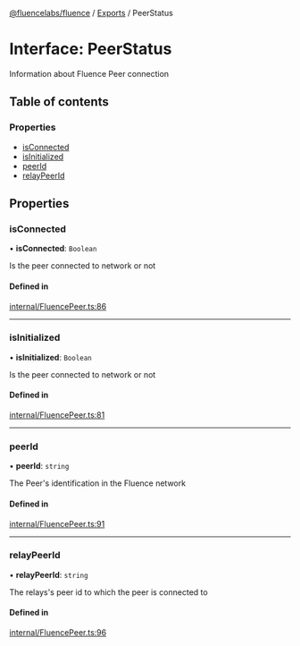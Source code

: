 [@fluencelabs/fluence](../README.md) / [Exports](../modules.md) / PeerStatus

# Interface: PeerStatus

Information about Fluence Peer connection

## Table of contents

### Properties

- [isConnected](PeerStatus.md#isconnected)
- [isInitialized](PeerStatus.md#isinitialized)
- [peerId](PeerStatus.md#peerid)
- [relayPeerId](PeerStatus.md#relaypeerid)

## Properties

### isConnected

• **isConnected**: `Boolean`

Is the peer connected to network or not

#### Defined in

[internal/FluencePeer.ts:86](https://github.com/fluencelabs/fluence-js/blob/0786493/src/internal/FluencePeer.ts#L86)

___

### isInitialized

• **isInitialized**: `Boolean`

Is the peer connected to network or not

#### Defined in

[internal/FluencePeer.ts:81](https://github.com/fluencelabs/fluence-js/blob/0786493/src/internal/FluencePeer.ts#L81)

___

### peerId

• **peerId**: `string`

The Peer's identification in the Fluence network

#### Defined in

[internal/FluencePeer.ts:91](https://github.com/fluencelabs/fluence-js/blob/0786493/src/internal/FluencePeer.ts#L91)

___

### relayPeerId

• **relayPeerId**: `string`

The relays's peer id to which the peer is connected to

#### Defined in

[internal/FluencePeer.ts:96](https://github.com/fluencelabs/fluence-js/blob/0786493/src/internal/FluencePeer.ts#L96)
